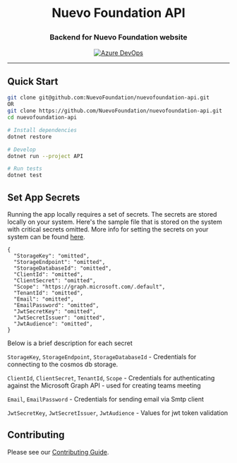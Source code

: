 <h1 align="center">

Nuevo Foundation API

</h1>

<h3 align="center">Backend for Nuevo Foundation website</h3>

<p align="center">
  <a href="https://dev.azure.com/project-unicorn/nuevo/_build/latest?definitionId=4&branchName=master">
    <img src="https://dev.azure.com/project-unicorn/nuevo/_apis/build/status/NuevoFoundation.nuevofoundation-api?branchName=master" alt="Azure DevOps">
  </a>
</p>
<hr />


## Quick Start

```bash
git clone git@github.com:NuevoFoundation/nuevofoundation-api.git
OR
git clone https://github.com/NuevoFoundation/nuevofoundation-api.git
cd nuevofoundation-api

# Install dependencies
dotnet restore

# Develop
dotnet run --project API

# Run tests
dotnet test
```

## Set App Secrets
Running the app locally requires a set of secrets. The secrets are stored locally on your system. Here's the sample file that is stored on the system with critical secrets omitted. More info for setting the secrets on your system can be found [here](https://docs.microsoft.com/en-us/aspnet/core/security/app-secrets?view=aspnetcore-2.2&tabs=linux#set-a-secret).

```
{
  "StorageKey": "omitted",
  "StorageEndpoint": "omitted",
  "StorageDatabaseId": "omitted",
  "ClientId": "omitted",
  "ClientSecret": "omitted",
  "Scope": "https://graph.microsoft.com/.default",
  "TenantId": "omitted",
  "Email": "omitted",
  "EmailPassword": "omitted",
  "JwtSecretKey": "omitted",
  "JwtSecretIssuer": "omitted",
  "JwtAudience": "omitted",
}
```

Below is a brief description for each secret


`StorageKey`, `StorageEndpoint`, `StorageDatabaseId` - Credentials for connecting to the cosmos db storage.

`ClientId`, `ClientSecret`, `TenantId`, `Scope` - Credentials for authenticating against the Microsoft Graph API - used for creating teams meeting

`Email`, `EmailPassword` - Credentials for sending email via Smtp client

`JwtSecretKey`, `JwtSecretIssuer`, `JwtAudience` - Values for jwt token validation

## Contributing

Please see our [Contributing Guide](CONTRIBUTING.md).
